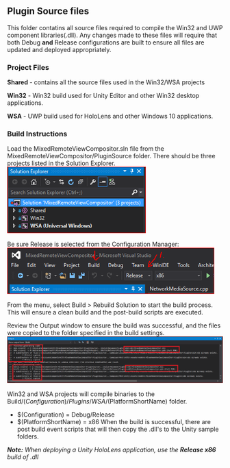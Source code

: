 ## Plugin Source files
This folder contatins all source files required to compile the Win32 and UWP component libraries(.dll). Any changes made to these files will require that both Debug **and** Release configurations are built to ensure all files are updated and deployed appropriately. 

### Project Files
**Shared** - contains all the source files used in the Win32/WSA projects

**Win32** - Win32 build used for Unity Editor and other Win32 desktop applications.

**WSA** - UWP build used for HoloLens and other Windows 10 applications.

### Build Instructions
Load the MixedRemoteViewCompositor.sln file from the MixedRemoteViewCompositor/PluginSource folder. There should be three projects listed in the Solution Explorer. 
![](../images/Solution.png)

Be sure Release is selected from the Configuration Manager: 
![](../images/Build.png)

From the menu, select Build > Rebuild Solution to start the build process. This will ensure a clean build and the post-build scripts are executed.

Review the Output window to ensure the build was successful, and the files were copied to the folder specified in the build settings.
![](../images/Output.png)

Win32 and WSA projects will compile binaries to the Build/$(Configuration)/Plugins{/WSA}/$(PlatformShortName) folder. 
  + $(Configuration) = Debug/Release
  + $(PlatformShortName) = x86
  When the build is successful, there are post build event scripts that will then copy the .dll's to the Unity sample folders.

***Note:** When deploying a Unity HoloLens application, use the **Release x86** build of .dll*

